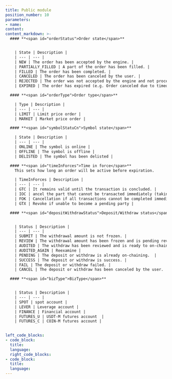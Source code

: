 ```yaml
---
title: Public module
position_number: 10
parameters:
- name:
content:
content_markdown: >-
  #### **<span id="orderStatus">Order state</span>**


    | State | Description |
    | --- | --- |
    | NEW | The order has been accepted by the engine. |
    | PARTIALLY_FILLED | A part of the order has been filled. |
    | FILLED | The order has been completed. |
    | CANCELED | The order has been canceled by the user. |
    | REJECTED | The order was not accepted by the engine and not processed. |
    | EXPIRED | The order has expired (e.g. Order canceled due to timeout or canceled due to premium) |  

  #### **<span id="orderType">Order type</span>**

    | Type | Description |
    | --- | --- |
    | LIMIT | Limit price order |
    | MARKET | Market price order |

  #### **<span id="symbolStatuCn">Symbol state</span>**

    | State | Description |
    | --- | --- |
    | ONLINE | The symbol is online |
    | OFFLINE | The symbol is offline |
    | DELISTED | The symbol has been delisted |

  #### **<span id="timeInForces">Time in force</span>**
    This sets how long an order will be active before expiration.

    | TimeInForces | Description |
    | --- | --- |
    | GTC | It remains valid until the transaction is concluded. |
    | IOC | ancel the part that cannot be transacted immediately (taking orders) |
    | FOK | Cancellation if all transactions cannot be completed immediately |
    | GTX | Revoke if unable to become a pending party |

  #### **<span id="depositWithdrawStatus">Deposit/Withdraw status</span>**


    | Status | Description |
    | --- | --- |
    | SUBMIT | The withdrawal amount is not frozen. |
    | REVIEW | The withdrawal amount has been frozen and is pending review. |
    | AUDITED | The withdraw has been reviewed and is ready to on-chaining. |
    | AUDITED_AGAIN | Reexamine |
    | PENDING | The deposit or withdraw is already on-chaining.  |
    | SUCCESS | The deposit or withdraw is success. |
    | FAIL | The deposit or withdraw failed. |
    | CANCEL | The deposit or withdraw has been canceled by the user. |

  #### **<span id="bizType">BizType</span>**


    | Status | Description |
    | --- | --- |
    | SPOT | spot account |
    | LEVER | Leverage account |
    | FINANCE | Financial account |
    | FUTURES_U | USDT-M futures account  |
    | FUTURES_C | COIN-M futures account |
  

left_code_blocks:
- code_block:
  title:
  language:
  right_code_blocks:
- code_block:
  title:
  language:
---
```



